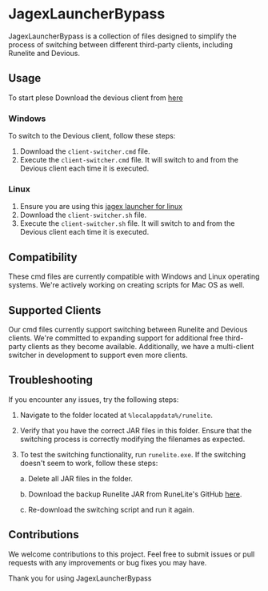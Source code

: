 # JagexLauncherBypass

JagexLauncherBypass is a collection of files designed to simplify the process of switching between different third-party clients, including Runelite and Devious.

## Usage
To start plese Download the devious client from [here](https://github.com/jbx5/devious-launcher/releases/download/devious-client-launcher-1.0.1/devious-client-launcher.jar)
### Windows  

To switch to the Devious client, follow these steps:

1. Download the `client-switcher.cmd` file.
2. Execute the `client-switcher.cmd` file. It will switch to and from the Devious client each time it is executed.

### Linux
1. Ensure you are using this [jagex launcher for linux](https://github.com/TormStorm/jagex-launcher-linux)
2. Download the `client-switcher.sh` file.
3. Execute the `client-switcher.sh` file. It will switch to and from the Devious client each time it is executed.

## Compatibility

These cmd files are currently compatible with Windows and Linux operating systems. We're actively working on creating scripts for Mac OS as well.

## Supported Clients

Our cmd files currently support switching between Runelite and Devious clients. We're committed to expanding support for additional free third-party clients as they become available. Additionally, we have a multi-client switcher in development to support even more clients.

## Troubleshooting

If you encounter any issues, try the following steps:

1. Navigate to the folder located at `%localappdata%/runelite`.

2. Verify that you have the correct JAR files in this folder. Ensure that the switching process is correctly modifying the filenames as expected.

3. To test the switching functionality, run `runelite.exe`. If the switching doesn't seem to work, follow these steps:

   a. Delete all JAR files in the folder.
   
   b. Download the backup Runelite JAR from RuneLite's GitHub [here](https://github.com/runelite/launcher/releases/download/2.6.8/RuneLite.jar).

   c. Re-download the switching script and run it again.

## Contributions

We welcome contributions to this project. Feel free to submit issues or pull requests with any improvements or bug fixes you may have.

Thank you for using JagexLauncherBypass
